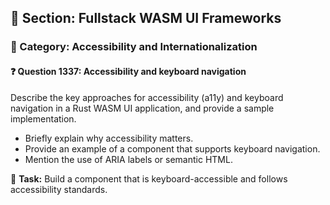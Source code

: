 ## 📘 Section: Fullstack WASM UI Frameworks  
### 🔹 Category: Accessibility and Internationalization  
#### ❓ Question 1337: Accessibility and keyboard navigation

Describe the key approaches for accessibility (a11y) and keyboard navigation in a Rust WASM UI application, and provide a sample implementation.

- Briefly explain why accessibility matters.
- Provide an example of a component that supports keyboard navigation.
- Mention the use of ARIA labels or semantic HTML.

🔧 **Task:** Build a component that is keyboard-accessible and follows accessibility standards.
